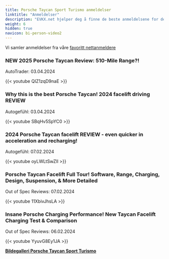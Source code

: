 ```yaml
---
title: Porsche Taycan Sport Turismo anmeldelser
linktitle: "Anmeldelser"
description: "EVKX.net hjelper deg å finne de beste anmeldelsene for denne modellen."
weight: 6
hidden: true
navicon: bi-person-video2
---
```

Vi samler anmeldelser fra våre [favoritt nettanmeldere](../../../../../guides/evreviewers/)

<div class="container text-center shadow p-2 pe-4 mb-5 bg-body-tertiary rounded border">
<h3>NEW 2025 Porsche Taycan Review: 510-Mile Range?!</h3>
<p>AutoTrader: 03.04.2024</p>

{{< youtube QIZ1zqD9naE >}}

</div>
<div class="container text-center shadow p-2 pe-4 mb-5 bg-body-tertiary rounded border">
<h3>Why this is the best Porsche Taycan! 2024 facelift driving REVIEW</h3>
<p>Autogefühl: 03.04.2024</p>

{{< youtube SBqHv5SpYC0 >}}

</div>
<div class="container text-center shadow p-2 pe-4 mb-5 bg-body-tertiary rounded border">
<h3>2024 Porsche Taycan facelift REVIEW - even quicker in acceleration and recharging!</h3>
<p>Autogefühl: 07.02.2024</p>

{{< youtube oyLWLtSwZlI >}}

</div>
<div class="container text-center shadow p-2 pe-4 mb-5 bg-body-tertiary rounded border">
<h3>Porsche Taycan Facelift Full Tour! Software, Range, Charging, Design, Suspension, & More Detailed</h3>
<p>Out of Spec Reviews: 07.02.2024</p>

{{< youtube 11XbivJhsLA >}}

</div>
<div class="container text-center shadow p-2 pe-4 mb-5 bg-body-tertiary rounded border">
<h3>Insane Porsche Charging Performance! New Taycan Facelift Charging Test & Comparison</h3>
<p>Out of Spec Reviews: 06.02.2024</p>

{{< youtube YyuvG8Ey1JA >}}

</div>
<div class="mt-3 mb-3">
<a href="../gallery/" class="text-decoration-none text-black">
<strong><i class="bi-arrow-left"></i>Bildegalleri  </strong>
</a>
<a href="../" class="text-decoration-none text-black float-end">
<strong>Porsche Taycan Sport Turismo <i class="bi-arrow-right"></i></strong>
</a>
</div>
